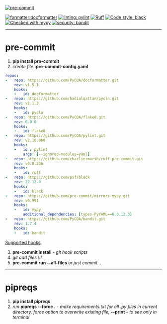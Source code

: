 [![pre-commit](https://img.shields.io/badge/pre--commit-enabled-brightgreen?logo=pre-commit)](https://github.com/pre-commit/pre-commit)  

[![formatter:docformatter](https://img.shields.io/badge/formatter-docformatter-fedcba.svg)](https://github.com/PyCQA/docformatter)
[![linting: pylint](https://img.shields.io/badge/linting-pylint-yellowgreen)](https://github.com/PyCQA/pylint)
[![Ruff](https://img.shields.io/endpoint?url=https://raw.githubusercontent.com/charliermarsh/ruff/main/assets/badge/v1.json)](https://github.com/charliermarsh/ruff)
[![Code style: black](https://img.shields.io/badge/code%20style-black-000000.svg)](https://github.com/psf/black)
[![Checked with mypy](https://www.mypy-lang.org/static/mypy_badge.svg)](https://mypy-lang.org/)
[![security: bandit](https://img.shields.io/badge/security-bandit-yellow.svg)](https://github.com/PyCQA/bandit)

---

# pre-commit

1. **pip install pre-commit**
2. *create file* **.pre-commit-config.yaml**


```yaml
repos:
-   repo: https://github.com/PyCQA/docformatter.git
    rev: v1.5.1
    hooks:
    -   id: docformatter
-   repo: https://github.com/hadialqattan/pycln.git
    rev: v2.1.3
    hooks:
    -   id: pycln
-   repo: https://github.com/PyCQA/flake8.git
    rev: 6.0.0
    hooks:
    -   id: flake8
-   repo: https://github.com/PyCQA/pylint.git
    rev: v2.16.0b0
    hooks:
    -   id : pylint
        args: [--ignored-modules=yaml]
-   repo: https://github.com/charliermarsh/ruff-pre-commit.git
    rev: v0.0.236
    hooks:
    -   id: ruff
-   repo: https://github.com/psf/black
    rev: 22.12.0
    hooks:
    -   id: black
-   repo: https://github.com/pre-commit/mirrors-mypy.git
    rev: v0.991
    hooks:
    -   id: mypy
        additional_dependencies: [types-PyYAML==6.0.12.3]
-   repo: https://github.com/PyCQA/bandit.git
    rev: 1.7.4
    hooks:
    -   id: bandit
```
[Supported hooks](https://pre-commit.com/hooks.html)

3. **pre-commit install** - *git hook scripts*
4. *git add files !!!*
5. **pre-commit run --all-files** *or just commit...*

---

# pipreqs

1. **pip install pipreqs**
2. *run* **pipreqs --force .** *- make requirements.txt for all .py files in current directory, force option to overwrite existing file,* **--print** *- to see only in terminal*